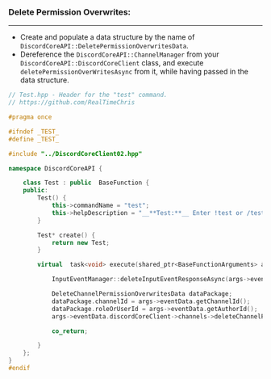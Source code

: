 ### **Delete Permission Overwrites:**
---
- Create and populate a data structure by the name of `DiscordCoreAPI::DeletePermissionOverwritesData`.
- Dereference the `DiscordCoreAPI::ChannelManager` from your `DiscordCoreAPI::DiscordCoreClient` class, and execute `deletePermissionOverWritesAsync` from it, while having passed in the data structure.
```cpp
// Test.hpp - Header for the "test" command.
// https://github.com/RealTimeChris

#pragma once

#ifndef _TEST_
#define _TEST_

#include "../DiscordCoreClient02.hpp"

namespace DiscordCoreAPI {

	class Test : public  BaseFunction {
	public:
		Test() {
			this->commandName = "test";
			this->helpDescription = "__**Test:**__ Enter !test or /test to run this command!";
		}

		Test* create() {
			return new Test;
		}

		virtual  task<void> execute(shared_ptr<BaseFunctionArguments> args) {

			InputEventManager::deleteInputEventResponseAsync(args->eventData);

			DeleteChannelPermissionOverwritesData dataPackage;
			dataPackage.channelId = args->eventData.getChannelId();
			dataPackage.roleOrUserId = args->eventData.getAuthorId();
			args->eventData.discordCoreClient->channels->deleteChannelPermissionOverwritesAsync(dataPackage).get();

			co_return;

		}
	};
}
#endif
```
